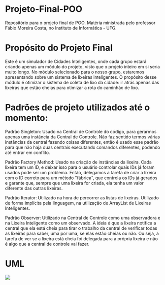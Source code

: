 # Projeto-Final-POO
Repositório para o projeto final de POO. Matéria ministrada pelo professor Fábio Moreira Costa, no Instituto de Informática - UFG.

# Propósito do Projeto Final
Este é um simulador de Cidades Inteligentes, onde cada grupo estará criando apenas um módulo do projeto, visto que o projeto inteiro em si seria muito longo. No módulo selecionado para o nosso grupo, estaremos apresentando sobre um sistema de lixeiras inteligentes. O propósito desse módulo é otimizar o sistema de coleta de lixo da cidade: ir atrás apenas das lixeiras que estão cheias para otimizar a rota do caminhão de lixo.

# Padrões de projeto utilizados até o momento:
Padrão Singleton: Usado na Central de Controle do código, para gerarmos apenas uma instância da Central de Controle. Não faz sentido termos várias instâncias da central fazendo coisas diferentes, então é usado esse padrão para que não haja duas centrais executando comandos diferentes, podendo até entrar em conflito.

Padrão Factory Method: Usado na criação de instâncias da lixeira. Cada lixeira tem um ID, e deixar isso para o usuário controlar quais IDs já foram usados pode ser um problema. Então, delegamos a tarefa de criar a lixeira com o ID correto para um método "fábrica", que controla os IDs já gerados e garante que, sempre que uma lixeira for criada, ela tenha um valor diferente das outras lixeiras.

Padrão Iterator: Utilizado na hora de percorrer as listas de lixeiras. Utilizado de forma implícita pela linguagem, na utilização de ArrayList de Lixeiras Inteligentes.

Padrão Observer: Utilizado na Central de Controle como uma observadora e na Lixeira Inteligente como um observado. A ideia é que a lixeira notifica a central que ela está cheia para tirar o trabalho da central de verificar todas as lixeiras para saber, uma por uma, se elas estão cheias ou não. Ou seja, a tarefa de ver se a lixeira está cheia foi delegada para a própria lixeira e não é algo que a central de controle vai fazer.

# UML

[![](https://mermaid.ink/img/pako:eNqVVttu2zgQ_RWBfbFjW7DS2LGJIECRoECAFC3aYh9a92EiTRS2EmlQVOA0Tf9nv2N_bEe3mJKo1NWDRA7neuZCPbJQRcg4CxPIsksBsYZ0Iz16Sor3D4owT5T3WBGL55WIuCeksSiJCt-YHBLuXasQEvETQlD78wnuMMwN6M-5lmo0PqqOnmxDF5AKeQfqEi9UggZsi7MQtu9gJ1LgXqTymwRbZzqG2nrvMDNg8ox7n8pvY8NiMGKruPeZ3pd4LXa200KKUID-qAyMNL24VyzHw2E5oiKVKDRcSYOJiJE-rbiGrc96IBcgXAujVeaIkxIwgP0sIb2HwVM7awUIUVS4NbpXSZ5io2Dc5nh_k6G-Rz2iUJq1zaIxVff4Jy6pjLh9aE6yl9B8C6FR-qGF5Far3VUXskmoKYG11KiL0dQjRJuYpl43F2PuyJ6rcImuISnqlhZUuy2_hCSMJdUR7zNabLcigabyC7uZ-d03_tsWKCqSJMqKVpjVQt0uskQmMZqrxpvR-EV_KGcxqdN78KS6h3rtwsXOZL6NwOCoTKgIIVKaCiy_-Y6hsdkizLYQ3oF-W4TizHfRb-0sk6cqOxSodu3sE99SuXO0xUOfNolEDd0HIDhUbkog9krHbZmW7U8izZMCCNvyJAUhRzS8yv7TQsZfv7lAqKGzRc_OqMxR30KI5-dDzVgvDuvJF5kPac3m9BA36wLJqsC6xVGrRZmnvclYEh3DyqLvZ3x11FxgZ79ms94lU7E0CJ_98v3Bnn8OsOQa6J3q3Z8IGxZsmHdEHmzY3PePaNO777gXo8aiwv5Ci-N-4V6qpKABWetxsFSKlK3oOTzuNY1bu9H1syNcbMo-5V6GcV4DUVJsf4MX_A0pwP_-TW0IO5Pe988HRHUD177HLOZa3sUxkMFeuMOmq_OonXqXuOvnw8nYLXeH3b2-VgMMcHYVuqPr_jYMKLP42JTFWkSMG53jlKWoaZjRlpXdv2HmDlPcME7LCPSPDdvIJ5LZgvyiVNqIaZXHd4zfQpLRrpoK9S_oMwvKCPWFyqVhfFFqYPyR7Wiz8Benr4NgNV8t18erYD1lD4zP_eP5yetVEMxXwenx6fpkdfo0ZT9Lo3N_fbJcBotgsV4EwWK5PJ4yjIpOeVf_Axefp_8BO7mHGg?type=png)](https://mermaid.live/edit#pako:eNqVVttu2zgQ_RWBfbFjW7DS2LGJIECRoECAFC3aYh9a92EiTRS2EmlQVOA0Tf9nv2N_bEe3mJKo1NWDRA7neuZCPbJQRcg4CxPIsksBsYZ0Iz16Sor3D4owT5T3WBGL55WIuCeksSiJCt-YHBLuXasQEvETQlD78wnuMMwN6M-5lmo0PqqOnmxDF5AKeQfqEi9UggZsi7MQtu9gJ1LgXqTymwRbZzqG2nrvMDNg8ox7n8pvY8NiMGKruPeZ3pd4LXa200KKUID-qAyMNL24VyzHw2E5oiKVKDRcSYOJiJE-rbiGrc96IBcgXAujVeaIkxIwgP0sIb2HwVM7awUIUVS4NbpXSZ5io2Dc5nh_k6G-Rz2iUJq1zaIxVff4Jy6pjLh9aE6yl9B8C6FR-qGF5Far3VUXskmoKYG11KiL0dQjRJuYpl43F2PuyJ6rcImuISnqlhZUuy2_hCSMJdUR7zNabLcigabyC7uZ-d03_tsWKCqSJMqKVpjVQt0uskQmMZqrxpvR-EV_KGcxqdN78KS6h3rtwsXOZL6NwOCoTKgIIVKaCiy_-Y6hsdkizLYQ3oF-W4TizHfRb-0sk6cqOxSodu3sE99SuXO0xUOfNolEDd0HIDhUbkog9krHbZmW7U8izZMCCNvyJAUhRzS8yv7TQsZfv7lAqKGzRc_OqMxR30KI5-dDzVgvDuvJF5kPac3m9BA36wLJqsC6xVGrRZmnvclYEh3DyqLvZ3x11FxgZ79ms94lU7E0CJ_98v3Bnn8OsOQa6J3q3Z8IGxZsmHdEHmzY3PePaNO777gXo8aiwv5Ci-N-4V6qpKABWetxsFSKlK3oOTzuNY1bu9H1syNcbMo-5V6GcV4DUVJsf4MX_A0pwP_-TW0IO5Pe988HRHUD177HLOZa3sUxkMFeuMOmq_OonXqXuOvnw8nYLXeH3b2-VgMMcHYVuqPr_jYMKLP42JTFWkSMG53jlKWoaZjRlpXdv2HmDlPcME7LCPSPDdvIJ5LZgvyiVNqIaZXHd4zfQpLRrpoK9S_oMwvKCPWFyqVhfFFqYPyR7Wiz8Benr4NgNV8t18erYD1lD4zP_eP5yetVEMxXwenx6fpkdfo0ZT9Lo3N_fbJcBotgsV4EwWK5PJ4yjIpOeVf_Axefp_8BO7mHGg)
